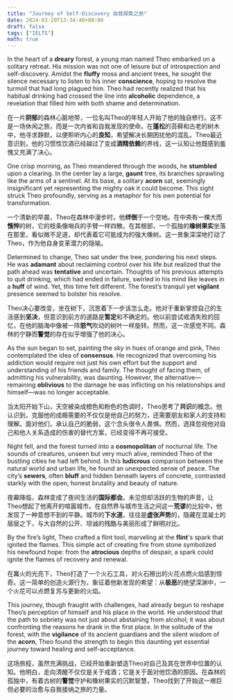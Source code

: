 ```yaml
---
title: "Journey of Self-Discovery 自我探索之旅"
date: 2024-03-20T13:34:40+08:00
draft: false
tags: ["IELTS"]
math: true
---
```


In the heart of a **dreary** forest, a young man named Theo embarked on a solitary retreat. His mission was not one of leisure but of introspection and self-discovery. Amidst the **fluffy** moss and ancient trees, he sought the silence necessary to listen to his inner **conscience**, hoping to resolve the turmoil that had long plagued him. Theo had recently realized that his habitual drinking had crossed the line into **alcoholic** dependence, a revelation that filled him with both shame and determination.

在一片**阴郁**的森林心脏地带，一位名叫Theo的年轻人开始了他的独自修行。这不是一场休闲之旅，而是一次内省和自我发现的使命。在**蓬松**的苔藓和古老的树木中，他寻求静默，以便聆听内心的**良知**，希望解决长期困扰他的混乱。Theo最近意识到，他的习惯性饮酒已经越过了变成**酒精依赖**的界线，这一认知让他既感到羞愧又充满了决心。

One crisp morning, as Theo meandered through the woods, he **stumbled** upon a clearing. In the center lay a large, **gaunt** tree, its branches sprawling like the arms of a sentinel. At its base, a solitary **acorn** sat, seemingly insignificant yet representing the mighty oak it could become. This sight struck Theo profoundly, serving as a metaphor for his own potential for transformation.

一个清新的早晨，Theo在森林中漫步时，他**绊倒**于一个空地。在中央有一棵大而**憔悴**的树，它的枝条像哨兵的手臂一样四散。在其根部，一个孤独的**橡树果实**坐落在那里，看似微不足道，却代表着它可能成为的强大橡树。这一景象深深地打动了Theo，作为他自身变革潜力的隐喻。

Determined to change, Theo sat under the tree, pondering his next steps. He was **adamant** about reclaiming control over his life but realized that the path ahead was **tentative** and uncertain. Thoughts of his previous attempts to quit drinking, which had ended in failure, swirled in his mind like leaves in a **huff** of wind. Yet, this time felt different. The forest’s tranquil yet **vigilant** presence seemed to bolster his resolve.

Theo决心要改变，坐在树下，沉思着下一步该怎么走。他对于重新掌控自己的生活感到**坚决**，但意识到前方的道路是**暂定**和不确定的。他以前尝试戒酒失败的回忆，在他的脑海中像被一阵**怒气**吹动的树叶一样旋转。然而，这一次感觉不同。森林的宁静而**警觉**的存在似乎增强了他的决心。

As the sun began to set, painting the sky in hues of orange and pink, Theo contemplated the idea of **consensus**. He recognized that overcoming his addiction would require not just his own effort but the support and understanding of his friends and family. The thought of facing them, of admitting his vulnerability, was daunting. However, the alternative—remaining **oblivious** to the damage he was inflicting on his relationships and himself—was no longer acceptable.

当太阳开始下山，天空被染成橙色和粉色的色调时，Theo思考了**共识**的概念。他认识到，克服他的成瘾需要的不仅仅是他自己的努力，还需要朋友和家人的支持和理解。面对他们，承认自己的脆弱，这个念头很令人畏惧。然而，选择忽视他对自己和他人关系造成的伤害的替代方案，已经变得不再可接受。

Night fell, and the forest turned into a **cosmopolitan** of nocturnal life. The sounds of creatures, unseen but very much alive, reminded Theo of the bustling cities he had left behind. In this **ludicrous** comparison between the natural world and urban life, he found an unexpected sense of peace. The city’s **sewers**, often **bluff** and hidden beneath layers of concrete, contrasted starkly with the open, honest brutality and beauty of nature.

夜幕降临，森林变成了夜间生活的**国际都会**。未见但却活跃的生物的声音，让Theo想起了他离开的喧嚣城市。在自然界与城市生活之间这一**荒谬**的比较中，他发现了一种意想不到的平静。城市的**下水道**，往往是**虚张声势**的，隐藏在混凝土的层层之下，与大自然的公开、坦诚的残酷与美丽形成了鲜明对比。

By the fire’s light, Theo crafted a flint tool, marveling at the **flint**'s spark that ignited the flames. This simple act of creating fire from stone symbolized his newfound hope: from the **atrocious** depths of despair, a spark could ignite the flames of recovery and renewal.

在篝火的光亮下，Theo打造了一个火石工具，对火石擦出的火花点燃火焰感到惊奇。这一简单的创造火源行为，象征着他新发现的希望：从**极恶**的绝望深渊中，一个火花可以点燃复苏与更新的火焰。

This journey, though fraught with challenges, had already begun to reshape Theo’s perception of himself and his place in the world. He understood that the path to sobriety was not just about abstaining from alcohol; it was about confronting the reasons he drank in the first place. In the solitude of the forest, with the **vigilance** of its ancient guardians and the silent wisdom of the **acorn**, Theo found the strength to begin this daunting yet essential journey toward healing and self-acceptance.

这场旅程，虽然充满挑战，已经开始重新塑造Theo对自己及其在世界中位置的认知。他明白，走向清醒不仅仅是关于戒酒；它是关于面对他饮酒的原因。在森林的孤独中，有着古树的**警觉**守护和橡树果实的沉默智慧，Theo找到了开始这一艰巨但必要的治愈与自我接纳之旅的力量。
